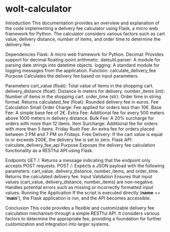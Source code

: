 # wolt-calculator

Introduction
This documentation provides an overview and explanation of the code implementing a delivery fee calculator using Flask, a micro web framework for Python. The calculator considers various factors such as cart value, delivery distance, number of items, and order time to determine the delivery fee.

Dependencies
Flask: A micro web framework for Python.
Decimal: Provides support for decimal floating-point arithmetic.
dateutil.parser: A module for parsing date strings into datetime objects.
logging: A standard module for logging messages from the application.
Function: calculate_delivery_fee
Purpose
Calculates the delivery fee based on input parameters.

Parameters
cart_value (float): Total value of items in the shopping cart.
delivery_distance (float): Distance in meters for delivery.
number_items (int): Number of items in the shopping cart.
order_time (str): Order time in string format.
Returns
calculated_fee (float): Rounded delivery fee in euros.
Fee Calculation
Small Order Charge: Fee applied for orders less than 10€.
Base Fee: A simple base fee of 2€.
Extra Fee: Additional fee for every 500 meters above 1000 meters in delivery distance.
Bulk Fee: A 20% surcharge for orders with more than 12 items.
Item Surcharge: Additional fee for orders with more than 5 items.
Friday Rush Fee: An extra fee for orders placed between 3 PM and 7 PM on Fridays.
Free Delivery: If the cart value is equal to or exceeds 200€, the delivery fee is set to zero.
Flask API: calculate_delivery_fee_api
Purpose
Exposes the delivery fee calculation functionality as a RESTful API using Flask.

Endpoints
GET /: Returns a message indicating that the endpoint only accepts POST requests.
POST /: Expects a JSON payload with the following parameters: cart_value, delivery_distance, number_items, and order_time. Returns the calculated delivery fee.
Input Validation
Ensures that input values (cart_value, delivery_distance, number_items) are non-negative.
Handles potential errors such as missing or incorrectly formatted input values.
Running the Application
If the script is executed directly (__name__ == '__main__'), the Flask application is run, and the API becomes accessible.

Conclusion
This code provides a flexible and customizable delivery fee calculation mechanism through a simple RESTful API. It considers various factors to determine the appropriate fee, providing a foundation for further customization and integration into larger systems.

